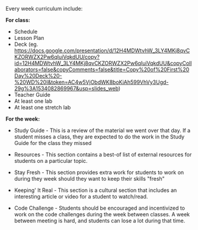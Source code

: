 Every week curriculum include:

**For class:**
- Schedule
- Lesson Plan
- Deck (eg. https://docs.google.com/presentation/d/12H4MDWtvhW_3LY4MKj8qvCKZORWZX2Pw6qIuiVqkdUU/copy?id=12H4MDWtvhW_3LY4MKj8qvCKZORWZX2Pw6qIuiVqkdUU&copyCollaborators=false&copyComments=false&title=Copy%20of%20First%20Day%20Deck%20-%20WD%20I&token=AC4w5VjObdWK8boKiAh599VhVy3Ugd-29g%3A1534082869967&usp=slides_web)
- Teacher Guide
- At least one lab
- At least one stretch lab

**For the week:**
- Study Guide - This is a review of the material we went over that day. If a student misses a class, they are expected to do the work in the Study Guide for the class they missed

- Resources - This section contains a best-of list of external resources for students on a particular topic.

- Stay Fresh - This section provides extra work for students to work on during they week should they want to keep their skills "fresh"

- Keeping' It Real - This section is a cultural section that includes an interesting article or video for a student to watch/read.

- Code Challenge - Students should be encouraged and incentivized to work on the code challenges during the week between classes. A week between meeting is hard, and students can lose a lot during that time.
